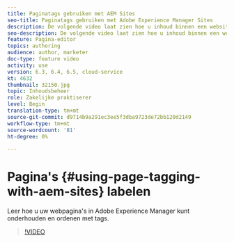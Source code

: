 ```yaml
---
title: Paginatags gebruiken met AEM Sites
seo-title: Paginatags gebruiken met Adobe Experience Manager Sites
description: De volgende video laat zien hoe u inhoud binnen een website in Adobe Experience Manager snel en eenvoudig kunt classificeren met behulp van paginatags.
seo-description: De volgende video laat zien hoe u inhoud binnen een website in Adobe Experience Manager snel en eenvoudig kunt classificeren met behulp van paginatags.
feature: Pagina-editor
topics: authoring
audience: author, marketer
doc-type: feature video
activity: use
version: 6.3, 6.4, 6.5, cloud-service
kt: 4632
thumbnail: 32150.jpg
topic: Inhoudsbeheer
role: Zakelijke praktiserer
level: Begin
translation-type: tm+mt
source-git-commit: d9714b9a291ec3ee5f3dba9723de72bb120d2149
workflow-type: tm+mt
source-wordcount: '81'
ht-degree: 0%

---
```



# Pagina&#39;s {#using-page-tagging-with-aem-sites} labelen

Leer hoe u uw webpagina&#39;s in Adobe Experience Manager kunt onderhouden en ordenen met tags.

>[!VIDEO](https://video.tv.adobe.com/v/32150?quality=12&learn=on)
